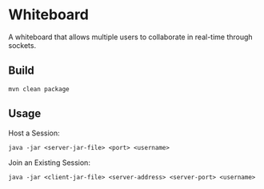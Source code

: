 # Whiteboard
A whiteboard that allows multiple users to collaborate in real-time through sockets.

## Build
`mvn clean package`

## Usage

Host a Session:

`java -jar <server-jar-file> <port> <username>`

Join an Existing Session:

`java -jar <client-jar-file> <server-address> <server-port> <username>` 
